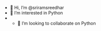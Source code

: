 - 👋 Hi, I’m @sriramsreedhar
- 👀 I’m interested in Python
- - 💞️ I’m looking to collaborate on Python


<!---
sriramsreedhar/sriramsreedhar is a ✨ special ✨ repository because its `README.md` (this file) appears on your GitHub profile.
You can click the Preview link to take a look at your changes.
--->
